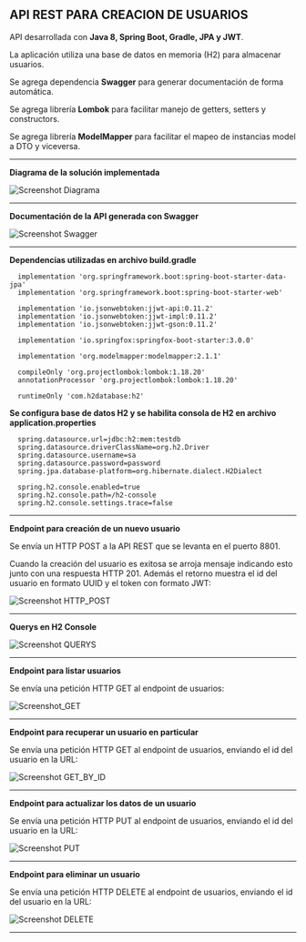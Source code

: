API REST PARA CREACION DE USUARIOS
-----------------------------------------------------------------------------------

API desarrollada con **Java 8, Spring Boot, Gradle, JPA y JWT**.

La aplicación utiliza una base de datos en memoria (H2) para almacenar usuarios.

Se agrega dependencia **Swagger** para generar documentación de forma automática.

Se agrega librería **Lombok** para facilitar manejo de getters, setters y constructors.

Se agrega librería **ModelMapper** para facilitar el mapeo de instancias model a DTO y
viceversa.

-----------------------------------------------------------------------------------

**Diagrama de la solución implementada**

![Screenshot Diagrama](screenshots/API_Rest_de_Usuarios_Diagrama_de_la_solucion.png)

-----------------------------------------------------------------------------------

**Documentación de la API generada con Swagger**

![Screenshot Swagger](screenshots/swagger.png)

-----------------------------------------------------------------------------------

**Dependencias utilizadas en archivo build.gradle**

```
  implementation 'org.springframework.boot:spring-boot-starter-data-jpa'
  implementation 'org.springframework.boot:spring-boot-starter-web'
	
  implementation 'io.jsonwebtoken:jjwt-api:0.11.2'
  implementation 'io.jsonwebtoken:jjwt-impl:0.11.2'
  implementation 'io.jsonwebtoken:jjwt-gson:0.11.2'
    	
  implementation 'io.springfox:springfox-boot-starter:3.0.0'

  implementation 'org.modelmapper:modelmapper:2.1.1'

  compileOnly 'org.projectlombok:lombok:1.18.20'
  annotationProcessor 'org.projectlombok:lombok:1.18.20'
    	
  runtimeOnly 'com.h2database:h2'
```

**Se configura base de datos H2 y se habilita consola de H2 en archivo application.properties**

```
  spring.datasource.url=jdbc:h2:mem:testdb
  spring.datasource.driverClassName=org.h2.Driver
  spring.datasource.username=sa
  spring.datasource.password=password
  spring.jpa.database-platform=org.hibernate.dialect.H2Dialect

  spring.h2.console.enabled=true
  spring.h2.console.path=/h2-console
  spring.h2.console.settings.trace=false
```

-----------------------------------------------------------------------------------

**Endpoint para creación de un nuevo usuario**

Se envía un HTTP POST a la API REST que se levanta en el puerto 8801.

Cuando la creación del usuario es exitosa se arroja mensaje indicando esto junto 
con una respuesta HTTP 201. Además el retorno muestra el id del usuario en
formato UUID y el token con formato JWT:

![Screenshot HTTP_POST](screenshots/post.png)

-----------------------------------------------------------------------------------

**Querys en H2 Console**

![Screenshot QUERYS](screenshots/h2-console.png)

-----------------------------------------------------------------------------------

**Endpoint para listar usuarios**

Se envía una petición HTTP GET al endpoint de usuarios:

![Screenshot_GET](screenshots/get.png)

-----------------------------------------------------------------------------------

**Endpoint para recuperar un usuario en particular**

Se envía una petición HTTP GET al endpoint de usuarios, enviando el id del usuario en la URL:

![Screenshot GET_BY_ID](screenshots/get_by_id.png)

-----------------------------------------------------------------------------------

**Endpoint para actualizar los datos de un usuario**

Se envía una petición HTTP PUT al endpoint de usuarios, enviando el id del usuario en la URL:

![Screenshot PUT](screenshots/put.png)

-----------------------------------------------------------------------------------

**Endpoint para eliminar un usuario**

Se envía una petición HTTP DELETE al endpoint de usuarios, enviando el id del usuario en la URL:

![Screenshot DELETE](screenshots/delete.png)

-----------------------------------------------------------------------------------